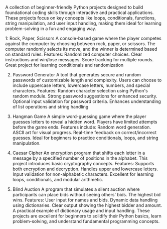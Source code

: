 A collection of beginner-friendly Python projects designed to build foundational coding skills through interactive and practical applications. These projects focus on key concepts like loops, conditionals, functions, string manipulation, and user input handling, making them ideal for learning problem-solving in a fun and engaging way.

1: Rock, Paper, Scissors
A console-based game where the player competes against the computer by choosing between rock, paper, or scissors. The computer randomly selects its move, and the winner is determined based on standard rules. Features:
Randomized computer choices.
Clear instructions and win/lose messages.
Score tracking for multiple rounds.
Great project for learning conditionals and randomization

2. Password Generator
A tool that generates secure and random passwords of customizable length and complexity. Users can choose to include uppercase letters, lowercase letters, numbers, and special characters. Features:
Random character selection using Python's random module.
Strong password suggestions for enhanced security.
Optional input validation for password criteria.
Enhances understanding of list operations and string handling

1. Hangman Game
A simple word-guessing game where the player guesses letters to reveal a hidden word. Players have limited attempts before the game ends. Features include:
Random word generation.
ASCII art for visual progress.
Real-time feedback on correct/incorrect guesses.
Ideal for beginners to practice conditionals, loops, and string manipulation.


4. Caesar Cipher
An encryption program that shifts each letter in a message by a specified number of positions in the alphabet. This project introduces basic cryptography concepts. Features:
Supports both encryption and decryption.
Handles upper and lowercase letters.
Input validation for non-alphabetic characters.
Excellent for learning loops, conditionals, and modular arithmetic.

5. Blind Auction
A program that simulates a silent auction where participants can place bids without seeing others' bids. The highest bid wins. Features:
User input for names and bids.
Dynamic data handling using dictionaries.
Clear output showing the highest bidder and amount.
A practical example of dictionary usage and input handling.
These projects are excellent for beginners to solidify their Python basics, learn problem-solving, and understand fundamental programming concepts.

